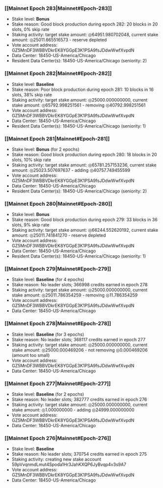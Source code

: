 ### [[Mainnet Epoch 283|Mainnet#Epoch-283]]
* Stake level: **Bonus**
* Stake reason: Good block production during epoch 282: 20 blocks in 20 slots, 0% skip rate
* Staking activity: target stake amount: ◎64951.980702048, current stake amount: ◎25011.665516573 - reserve depleted
* Vote account address: GZ5MnDF3WBBVDkrEK8YGGpE3K1PSA9fsJDdwWwfXvpdN
* Data Center: 18450-US-America/Chicago
* Resident Data Center(s): 18450-US-America/Chicago (seniority: 2)
### [[Mainnet Epoch 282|Mainnet#Epoch-282]]
* Stake level: **Baseline**
* Stake reason: Poor block production during epoch 281: 10 blocks in 16 slots, 38% skip rate
* Staking activity: target stake amount: ◎25000.000000000, current stake amount: ◎65792.998251561 - removing ◎40792.998251561
* Vote account address: GZ5MnDF3WBBVDkrEK8YGGpE3K1PSA9fsJDdwWwfXvpdN
* Data Center: 18450-US-America/Chicago
* Resident Data Center(s): 18450-US-America/Chicago (seniority: 1)
### [[Mainnet Epoch 281|Mainnet#Epoch-281]]
* Stake level: **Bonus** (for 2 epochs)
* Stake reason: Good block production during epoch 280: 18 blocks in 20 slots, 10% skip rate
* Staking activity: target stake amount: ◎65781.257153236, current stake amount: ◎25023.507697637 - adding ◎40757.749455599
* Vote account address: GZ5MnDF3WBBVDkrEK8YGGpE3K1PSA9fsJDdwWwfXvpdN
* Data Center: 18450-US-America/Chicago
* Resident Data Center(s): 18450-US-America/Chicago (seniority: 2)
### [[Mainnet Epoch 280|Mainnet#Epoch-280]]
* Stake level: **Bonus**
* Stake reason: Good block production during epoch 279: 33 blocks in 36 slots, 9% skip rate
* Staking activity: target stake amount: ◎66244.552620192, current stake amount: ◎25011.741841270 - reserve depleted
* Vote account address: GZ5MnDF3WBBVDkrEK8YGGpE3K1PSA9fsJDdwWwfXvpdN
* Data Center: 18450-US-America/Chicago
* Resident Data Center(s): 18450-US-America/Chicago (seniority: 1)
### [[Mainnet Epoch 279|Mainnet#Epoch-279]]
* Stake level: **Baseline** (for 4 epochs)
* Stake reason: No leader slots; 366998 credits earned in epoch 278
* Staking activity: target stake amount: ◎25000.000000000, current stake amount: ◎25011.786354259 - removing ◎11.786354259
* Vote account address: GZ5MnDF3WBBVDkrEK8YGGpE3K1PSA9fsJDdwWwfXvpdN
* Data Center: 18450-US-America/Chicago
### [[Mainnet Epoch 278|Mainnet#Epoch-278]]
* Stake level: **Baseline** (for 3 epochs)
* Stake reason: No leader slots; 368117 credits earned in epoch 277
* Staking activity: target stake amount: ◎25000.000000000, current stake amount: ◎25000.000469206 - not removing ◎0.000469206 (amount too small)
* Vote account address: GZ5MnDF3WBBVDkrEK8YGGpE3K1PSA9fsJDdwWwfXvpdN
* Data Center: 18450-US-America/Chicago
### [[Mainnet Epoch 277|Mainnet#Epoch-277]]
* Stake level: **Baseline** (for 2 epochs)
* Stake reason: No leader slots; 382777 credits earned in epoch 276
* Staking activity: target stake amount: ◎25000.000000000, current stake amount: ◎1.000000000 - adding ◎24999.000000000
* Vote account address: GZ5MnDF3WBBVDkrEK8YGGpE3K1PSA9fsJDdwWwfXvpdN
* Data Center: 18450-US-America/Chicago
### [[Mainnet Epoch 276|Mainnet#Epoch-276]]
* Stake level: **Baseline**
* Stake reason: No leader slots; 370754 credits earned in epoch 275
* Staking activity: creating new stake account 59pVvqnmdLmut4Spoda1Hr3JahKXQP6JyBvqp4v3s9A7
* Vote account address: GZ5MnDF3WBBVDkrEK8YGGpE3K1PSA9fsJDdwWwfXvpdN
* Data Center: 18450-US-America/Chicago